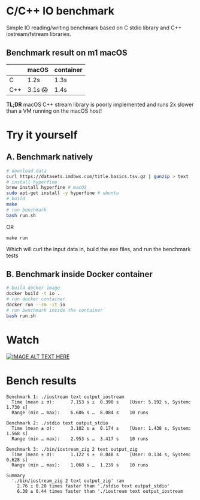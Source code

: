 # C/C++ IO benchmark

Simple IO reading/writing benchmark based on C stdio library and C++ iostream/fstream libraries. 


## Benchmark result on m1 macOS
| | macOS | container |
|-----|-----|-----|
| C   | 1.2s | 1.3s |
| C++ | 3.1s 😱 | 1.4s |

**TL;DR**
macOS C++ stream library is poorly implemented and runs 2x slower than a VM running on the macOS host!

# Try it yourself
## A. Benchmark natively
```bash
# download data
curl https://datasets.imdbws.com/title.basics.tsv.gz | gunzip > text
# install hyperfine
brew install hyperfine # macOS
sudo apt-get install -y hyperfine # ubuntu
# build
make
# run benchmark
bash run.sh
```

OR

```
make run
```
Which will curl the input data in, build the exe files, and run the benchmark tests

## B. Benchmark inside Docker container
```bash
# build docker image
docker build -t io .
# run docker container
docker run --rm -it io
# run benchmark inside the container
bash run.sh
```

# Watch
[![IMAGE ALT TEXT HERE](https://img.youtube.com/vi/c7UqR56vlsE/0.jpg)](https://www.youtube.com/watch?v=c7UqR56vlsE)

# Bench results

```
Benchmark 1: ./iostream text output_iostream
  Time (mean ± σ):      7.153 s ±  0.390 s    [User: 5.192 s, System: 1.730 s]
  Range (min … max):    6.686 s …  8.084 s    10 runs

Benchmark 2: ./stdio text output_stdio
  Time (mean ± σ):      3.102 s ±  0.174 s    [User: 1.438 s, System: 1.568 s]
  Range (min … max):    2.953 s …  3.417 s    10 runs

Benchmark 3: ./bin/iostream_zig 2 text output_zig
  Time (mean ± σ):      1.122 s ±  0.048 s    [User: 0.134 s, System: 0.628 s]
  Range (min … max):    1.068 s …  1.239 s    10 runs

Summary
  './bin/iostream_zig 2 text output_zig' ran
    2.76 ± 0.20 times faster than './stdio text output_stdio'
    6.38 ± 0.44 times faster than './iostream text output_iostream
```


